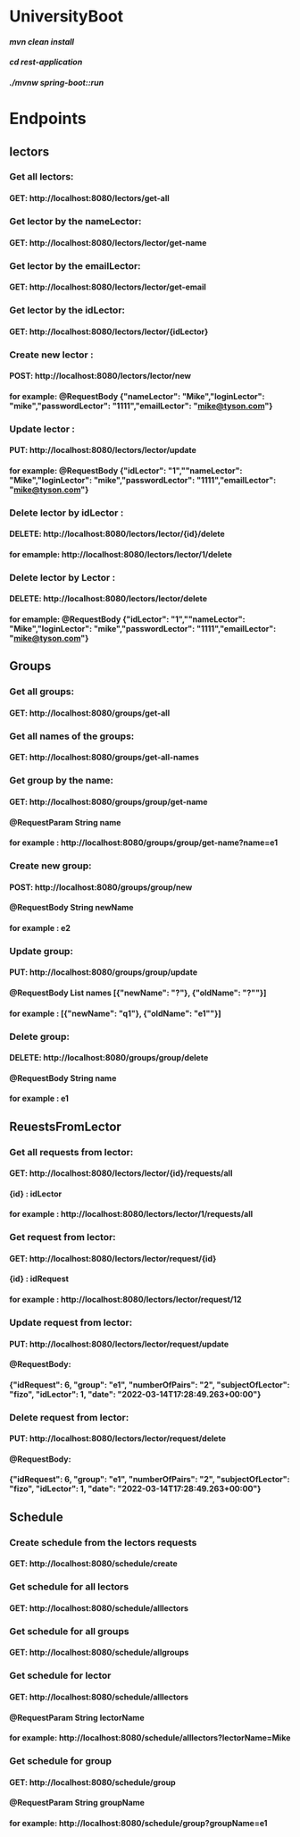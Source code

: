 # UniversityBoot

#### _mvn clean install_
#### _cd rest-application_
#### _./mvnw spring-boot::run_


# __Endpoints__
## lectors
### Get all lectors:
#### GET: http://localhost:8080/lectors/get-all

### Get lector by the nameLector:
#### GET: http://localhost:8080/lectors/lector/get-name

### Get lector by the emailLector:
#### GET: http://localhost:8080/lectors/lector/get-email

### Get lector by the idLector:
#### GET: http://localhost:8080/lectors/lector/{idLector}

### Create new lector :
#### POST: http://localhost:8080/lectors/lector/new
#### for example: @RequestBody {"nameLector": "Mike","loginLector": "mike","passwordLector": "1111","emailLector": "mike@tyson.com"}

### Update lector :
#### PUT: http://localhost:8080/lectors/lector/update
#### for example: @RequestBody {"idLector": "1",""nameLector": "Mike","loginLector": "mike","passwordLector": "1111","emailLector": "mike@tyson.com"}

### Delete lector by idLector :
#### DELETE: http://localhost:8080/lectors/lector/{id}/delete
#### for emample:  http://localhost:8080/lectors/lector/1/delete

### Delete lector by Lector :
#### DELETE: http://localhost:8080/lectors/lector/delete
#### for emample: @RequestBody {"idLector": "1",""nameLector": "Mike","loginLector": "mike","passwordLector": "1111","emailLector": "mike@tyson.com"} 



## Groups
### Get all groups:
#### GET: http://localhost:8080/groups/get-all

### Get all names of the groups:
#### GET: http://localhost:8080/groups/get-all-names

### Get group by the name:
#### GET: http://localhost:8080/groups/group/get-name
#### @RequestParam String name 
#### for example :  http://localhost:8080/groups/group/get-name?name=e1

### Create new group:
#### POST: http://localhost:8080/groups/group/new
#### @RequestBody String newName
#### for example :  e2

### Update group:
#### PUT: http://localhost:8080/groups/group/update
#### @RequestBody List <String> names [{"newName": "?"}, {"oldName": "?""}] 
#### for example :  [{"newName": "q1"}, {"oldName": "e1""}]

### Delete group:
#### DELETE: http://localhost:8080/groups/group/delete
#### @RequestBody String name
#### for example : e1


## ReuestsFromLector
### Get all requests from lector:
#### GET: http://localhost:8080/lectors/lector/{id}/requests/all
#### {id} : idLector
#### for example : http://localhost:8080/lectors/lector/1/requests/all

### Get request from lector:
#### GET: http://localhost:8080/lectors/lector/request/{id}
#### {id} : idRequest
#### for example : http://localhost:8080/lectors/lector/request/12

### Update request from lector:
#### PUT: http://localhost:8080/lectors/lector/request/update
#### @RequestBody:
#### {"idRequest": 6, "group": "e1", "numberOfPairs": "2", "subjectOfLector": "fizo", "idLector": 1, "date": "2022-03-14T17:28:49.263+00:00"}

### Delete request from lector:
#### PUT: http://localhost:8080/lectors/lector/request/delete
#### @RequestBody:
#### {"idRequest": 6, "group": "e1", "numberOfPairs": "2", "subjectOfLector": "fizo", "idLector": 1, "date": "2022-03-14T17:28:49.263+00:00"}

## Schedule  
### Create schedule from the lectors requests
#### GET: http://localhost:8080/schedule/create

### Get schedule for all lectors 
#### GET: http://localhost:8080/schedule/alllectors

### Get schedule for all groups
#### GET: http://localhost:8080/schedule/allgroups

### Get schedule for lector
#### GET: http://localhost:8080/schedule/alllectors
#### @RequestParam String lectorName
#### for example: http://localhost:8080/schedule/alllectors?lectorName=Mike

### Get schedule for group
#### GET: http://localhost:8080/schedule/group
#### @RequestParam String groupName
#### for example: http://localhost:8080/schedule/group?groupName=e1
